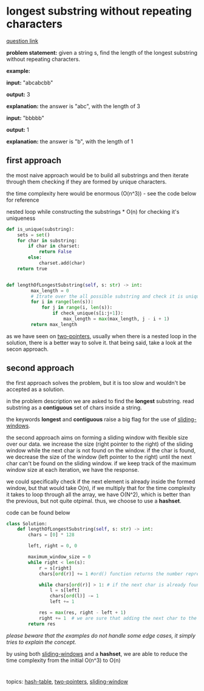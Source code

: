 # longest substring without repeating characters

[question link](https://leetcode.com/problems/longest-substring-without-repeating-characters/)

**problem statement:**
given a string s, find the length of the longest substring without repeating characters.

**example:**

**input:** "abcabcbb"

**output:** 3

**explanation:** the answer is "abc", with the length of 3

**input:** "bbbbb"

**output:** 1

**explanation:** the answer is "b", with the length of 1

## first approach

the most naive approach would be to build all substrings and then iterate through them checking if they are formed by unique characters.

the time complexity here would be enormous (O(n^3)) - see the code below for reference

nested loop while constructing the substrings * O(n) for checking it's uniqueness

```python
def is_unique(substring):
	sets = set()
	for char in substring:
		if char in charset:
			return False
		else:
			charset.add(char)
	return true


def lengthOfLongestSubstring(self, s: str) -> int:
         max_length = 0
         # Itrate over the all possible substring and check it is unique
         for i in range(len(s)):
             for j in range(i, len(s)):
                 if check_unique(s[i:j+1]):
                     max_length = max(max_length, j - i + 1)
         return max_length
```

as we have seen on [two-pointers](../../two-pointers.md), usually when there is a nested loop in the solution, there is a better way to solve it.
that being said, take a look at the secon approach.


## second approach

the first approach solves the problem, but it is too slow and wouldn't be accepted as a solution.

in the problem description we are asked to find the **longest** substring. read substring as a **contiguous** set of chars inside a string. 

the keywords **longest** and **contiguous** raise a big flag for the use of [sliding-windows](../../sliding-window.md).

the second approach aims on forming a sliding window with flexible size over our data. we increase the size (right pointer to the right) of the sliding window while the next char is not found on the window. if the char is found, we decrease the size of the window (left pointer to the right) until the next char can't be found on the sliding window. if we keep track of the maximum window size at each iteration, we have the response. 

we could specifically check if the next element is already inside the formed window, but that would take O(n), if we multiply that for the time complexity it takes to loop through all the array, we have O(N^2), which is better than the previous, but not quite otpimal. thus, we choose to use a **hashset**.

code can be found below

```python
class Solution:
    def lengthOfLongestSubstring(self, s: str) -> int:
        chars = [0] * 128

        left, right = 0, 0

        maximum_window_size = 0
        while right < len(s):
            r = s[right]
            chars[ord(r)] += 1 #ord() function returns the number representing the unicode code of a specified character

            while chars[ord(r)] > 1: # if the next char is already found on the hashset, we slide the left side of the window to the left
                l = s[left]
                chars[ord(l)] -= 1
                left += 1

            res = max(res, right - left + 1)
            right += 1	# we are sure that adding the next char to the window will not cause it to have duplicates on the window. slide window to the right
        return res
```
_please beware that the examples do not handle some edge cases, it simply tries to explain the concept._


by using both [sliding-windows](../../sliding-window.md) and a **hashset**, we are able to reduce the time complexity from the initial O(n^3) to O(n)

#
topics: [hash-table](../../hash-table.md), [two-pointers](../../two-pointers.md), [sliding-window](../../sliding-window.md)
